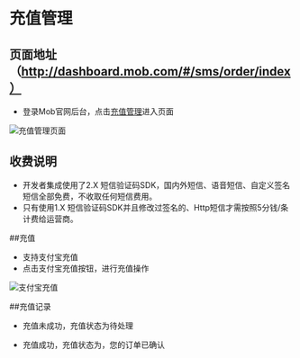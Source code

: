 # 充值管理

## 页面地址（http://dashboard.mob.com/#/sms/order/index）
 - 登录Mob官网后台，点击[充值管理][1]进入页面
 
 ![充值管理页面][2]

## 收费说明
- 开发者集成使用了2.X 短信验证码SDK，国内外短信、语音短信、自定义签名短信全部免费，不收取任何短信费用。
- 只有使用1.X 短信验证码SDK并且修改过签名的、Http短信才需按照5分钱/条计费给运营商。

##充值
- 支持支付宝充值
- 点击支付宝充值按钮，进行充值操作

![支付宝充值][3]

##充值记录
- 充值未成功，充值状态为待处理
- 充值成功，充值状态为，您的订单已确认


  [1]: http://dashboard.mob.com/#/sms/order/index
  [2]: http://wiki.mob.com/md/images/sms-order-1.png
  [3]: http://wiki.mob.com/md/images/sms-order-1.png
  [4]: http://wiki.mob.com/md/images/sms-order-3.png
